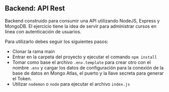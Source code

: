 ## Backend: API Rest

Backend construido para consumir una API utilizando NodeJS, Express y MongoDB. El ejercicio tiene la idea de servir para administrar cursos en linea con autenticación de usuarios.

Para utilizarlo debes seguir los siguientes pasos:

- Clonar la rama main
- Entrar en la carpeta del proyecto y ejecutar el comando `npm install`
- Tomar como base el archivo `.env.template` para crear otro con el nombre `.env` y cargar los datos de configuración para la conexión de la base de datos en Mongo Atlas, el puerto y la llave secreta para generar el Token.
- Utilizar `nodemon` o `node` para ejecutar el archivo `index.js`
